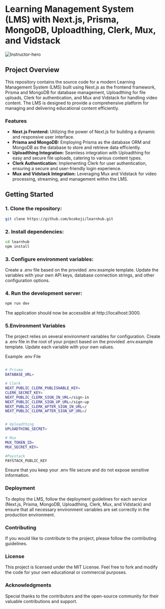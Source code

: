 # Learning Management System (LMS) with Next.js, Prisma, MongoDB, Uploadthing, Clerk, Mux, and Vidstack

![Instructor-hero](https://github.com/kcokoji/learnhub/assets/100976015/02e69b95-84bd-4899-8181-f54390d8a5e5)


## Project Overview

This repository contains the source code for a modern Learning Management System (LMS) built using Next.js as the frontend framework, Prisma and MongoDB for database management, Uploadthing for file uploads, Clerk for authentication, and Mux and Vidstack for handling video content. The LMS is designed to provide a comprehensive platform for managing and delivering educational content efficiently.

### Features

- **Next.js Frontend:** Utilizing the power of Next.js for building a dynamic and responsive user interface.
- **Prisma and MongoDB:** Employing Prisma as the database ORM and MongoDB as the database to store and retrieve data efficiently.
- **Uploadthing Integration:** Seamless integration with Uploadthing for easy and secure file uploads, catering to various content types.
- **Clerk Authentication:** Implementing Clerk for user authentication, ensuring a secure and user-friendly login experience.
- **Mux and Vidstack Integration:** Leveraging Mux and Vidstack for video processing, streaming, and management within the LMS.

## Getting Started

### 1. Clone the repository:

```bash
git clone https://github.com/kcokoji/learnhub.git
```
### 2. Install dependencies:
```bash
cd learnhub
npm install
```
### 3. Configure environment variables:
Create a .env file based on the provided .env.example template. Update the variables with your own API keys, database connection strings, and other configuration options.

### 4. Run the development server:
```bash
npm run dev
```
The application should now be accessible at http://localhost:3000.

### 5.Environment Variables
The project relies on several environment variables for configuration. Create a .env file in the root of your project based on the provided .env.example template. Update each variable with your own values.

Example .env File
```bash

# Prisma
DATABASE_URL=

# Clerk
NEXT_PUBLIC_CLERK_PUBLISHABLE_KEY=
CLERK_SECRET_KEY=
NEXT_PUBLIC_CLERK_SIGN_IN_URL=/sign-in
NEXT_PUBLIC_CLERK_SIGN_UP_URL=/sign-up
NEXT_PUBLIC_CLERK_AFTER_SIGN_IN_URL=/
NEXT_PUBLIC_CLERK_AFTER_SIGN_UP_URL=/


# Uploadthing
UPLOADTHING_SECRET=

# Mux
MUX_TOKEN_ID=
MUX_SECRET_KEY=

#Paystack
PAYSTACK_PUBLIC_KEY
```
Ensure that you keep your .env file secure and do not expose sensitive information.

### Deployment
To deploy the LMS, follow the deployment guidelines for each service (Next.js, Prisma, MongoDB, Uploadthing, Clerk, Mux, and Vidstack) and ensure that all necessary environment variables are set correctly in the production environment.

### Contributing
If you would like to contribute to the project, please follow the contributing guidelines.

### License
This project is licensed under the MIT License. Feel free to fork and modify the code for your own educational or commercial purposes.

### Acknowledgments
Special thanks to the contributors and the open-source community for their valuable contributions and support.
